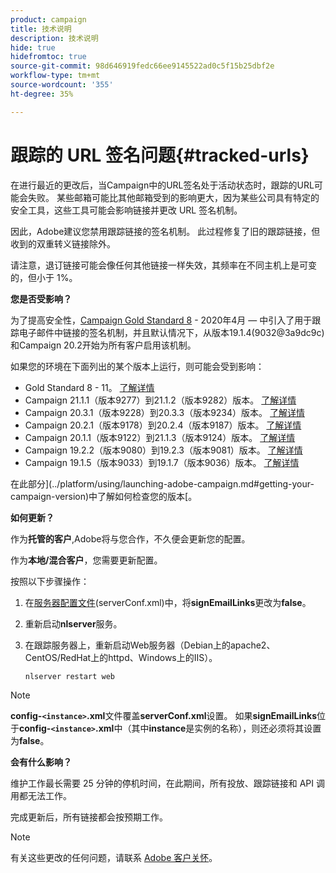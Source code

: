 ```yaml
---
product: campaign
title: 技术说明
description: 技术说明
hide: true
hidefromtoc: true
source-git-commit: 98d646919fedc66ee9145522ad0c5f15b25dbf2e
workflow-type: tm+mt
source-wordcount: '355'
ht-degree: 35%

---
```


# 跟踪的 URL 签名问题{#tracked-urls}

在进行最近的更改后，当Campaign中的URL签名处于活动状态时，跟踪的URL可能会失败。 某些邮箱可能比其他邮箱受到的影响更大，因为某些公司具有特定的安全工具，这些工具可能会影响链接并更改 URL 签名机制。

因此，Adobe建议您禁用跟踪链接的签名机制。 此过程修复了旧的跟踪链接，但收到的双重转义链接除外。

请注意，退订链接可能会像任何其他链接一样失效，其频率在不同主机上是可变的，但小于 1%。

**您是否受影响？**

为了提高安全性，[Campaign Gold Standard 8](../rn/using/gold-standard.md#gs8) - 2020年4月 — 中引入了用于跟踪电子邮件中链接的签名机制，并且默认情况下，从版本19.1.4(9032@3a9dc9c)和Campaign 20.2开始为所有客户启用该机制。

如果您的环境在下面列出的某个版本上运行，则可能会受到影响：

* Gold Standard 8 - 11。 [了解详情](../rn/using/gold-standard.md#gs-8)
* Campaign 21.1.1（版本9277）到21.1.2（版本9282）版本。 [了解详情](../rn/using/latest-release.md)
* Campaign 20.3.1（版本9228）到20.3.3（版本9234）版本。 [了解详情](../rn/using/release--20-3.md)
* Campaign 20.2.1（版本9178）到20.2.4（版本9187）版本。 [了解详情](../rn/using/release--20-2.md)
* Campaign 20.1.1（版本9122）到21.1.3（版本9124）版本。 [了解详情](../rn/using/release--20-1.md)
* Campaign 19.2.2（版本9080）到19.2.3（版本9081）版本。 [了解详情](../rn/using/release--19-2.md)
* Campaign 19.1.5（版本9033）到19.1.7（版本9036）版本。 [了解详情](../rn/using/release--19-1.md)

在此部分](../platform/using/launching-adobe-campaign.md#getting-your-campaign-version)中了解如何检查您的版本[。

**如何更新？**

作为&#x200B;**托管的客户**,Adobe将与您合作，不久便会更新您的配置。

作为&#x200B;**本地/混合客户**，您需要更新配置。

按照以下步骤操作：

1. 在[服务器配置文件](../installation/using/the-server-configuration-file.md)(serverConf.xml)中，将&#x200B;**signEmailLinks**&#x200B;更改为&#x200B;**false**。
1. 重新启动&#x200B;**nlserver**&#x200B;服务。
1. 在跟踪服务器上，重新启动Web服务器（Debian上的apache2、CentOS/RedHat上的httpd、Windows上的IIS）。

   ```
   nlserver restart web
   ```

>[!NOTE]
>
>**config-`<instance>`.xml**&#x200B;文件覆盖&#x200B;**serverConf.xml**&#x200B;设置。 如果&#x200B;**signEmailLinks**&#x200B;位于&#x200B;**config-`<instance>`.xml**&#x200B;中（其中&#x200B;**instance**&#x200B;是实例的名称），则还必须将其设置为&#x200B;**false**。


**会有什么影响？**

维护工作最长需要 25 分钟的停机时间，在此期间，所有投放、跟踪链接和 API 调用都无法工作。

完成更新后，所有链接都会按预期工作。

>[!NOTE]
>
>有关这些更改的任何问题，请联系 [Adobe 客户关怀](https://helpx.adobe.com/cn/enterprise/admin-guide.html/enterprise/using/support-for-experience-cloud.ug.html)。

